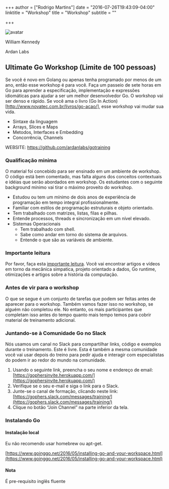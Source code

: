 +++
author = ["Rodrigo Martins"]
date = "2016-07-26T19:43:09-04:00"
linktitle = "Workshop"
title = "Workshop"
subtitle = ""

+++

<div class="speaker-info">
<img src="/images/speakers/william_kennedy.jpg" alt="avatar" class="img-responsive center-block" style="max-width: 25%;">
<p>William Kennedy</p>
<span>Ardan Labs</span>
</div>

## Ultimate Go Workshop (Limite de 100 pessoas)

Se você é novo em Golang ou apenas tenha programado por menos de um ano, então esse workshop é para você. Faça um passeio de sete
horas em Go para aprender a especificação, implementação e expressões idiomáticas para ajudar a ser um melhor desenvolvedor Go.
O workshop vai ser denso e rápido. Se você ama o livro (Go In Action)[http://www.novatec.com.br/livros/go-acao/], esse workshop
vai mudar sua vida.

* Sintaxe da linguagem
* Arrays, Slices e Maps
* Metodos, Interfaces e Embedding
* Concorrência, Channels


WEBSITE:
https://github.com/ardanlabs/gotraining

### Qualificação minima
O material foi concebido para ser ensinado em um ambiente de workshop. O código está bem comentado, mas falta alguns dos conceitos contextuais e idéias que serão abordados em workshop. Os estudantes com o seguinte background mínimo vai tirar o máximo proveito do workshop.

* Estudou ou tem um mínimo de dois anos de experiência de programação em tempo integral profissionalmente.
* Familiar com estilos de programação estruturais e objeto orientado.
* Tem trabalhado com matrizes, listas, filas e pilhas.
* Entende processos, threads e sincronização em um nível elevado.
* Sistemas Operacionais
  * Tem trabalhado com shell.
  * Sabe como andar em torno do sistema de arquivos.
  * Entende o que são as variáveis de ambiente.

### Importante leitura
Por favor, faça esta [importante leitura](https://github.com/ardanlabs/gotraining/blob/master/reading/README.md). Você vai encontrar artigos e vídeos em torno da mecânica simpatica, projeto orientado a dados, Go runtime, otimizações e artigos sobre a história da computação.

### Antes de vir para o workshop
O que se segue é um conjunto de tarefas que podem ser feitas antes de aparecer para o workshop. Também vamos fazer isso no workshop, se alguém não completou ele. No entanto, os mais participantes que completam isso antes do tempo quanto mais tempo temos para cobrir material de treinamento adicional.

### Juntando-se à Comunidade Go no Slack
Nós usamos um canal no Slack para compartilhar links, código e exemplos durante o treinamento. Este é livre. Esta é também a mesma comunidade você vai usar depois do treino para pedir ajuda e interagir com especialistas do podem ir ao redor do mundo na comunidade.

1. Usando o seguinte link, preencha o seu nome e endereço de email: [https://gophersinvite.herokuapp.com/](https://gophersinvite.herokuapp.com/)
2. Verifique se o seu e-mail e siga o link para o Slack.
3. Junte-se o canal de formação, clicando neste link: [https://gophers.slack.com/messages/training/](https://gophers.slack.com/messages/training/)
4. Clique no botão “Join Channel” na parte inferior da tela.

### Instalando Go

#### Instalação local

Eu não recomendo usar homebrew ou apt-get.

[https://www.goinggo.net/2016/05/installing-go-and-your-workspace.html](https://www.goinggo.net/2016/05/installing-go-and-your-workspace.html)

#### Nota
É pre-requisito inglês fluente
